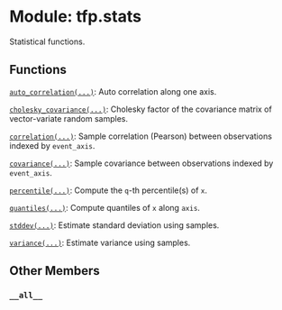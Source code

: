 <div itemscope itemtype="http://developers.google.com/ReferenceObject">
<meta itemprop="name" content="tfp.stats" />
<meta itemprop="path" content="Stable" />
<meta itemprop="property" content="__all__"/>
</div>

# Module: tfp.stats

Statistical functions.

## Functions

[`auto_correlation(...)`](../tfp/stats/auto_correlation.md): Auto correlation along one axis.

[`cholesky_covariance(...)`](../tfp/stats/cholesky_covariance.md): Cholesky factor of the covariance matrix of vector-variate random samples.

[`correlation(...)`](../tfp/stats/correlation.md): Sample correlation (Pearson) between observations indexed by `event_axis`.

[`covariance(...)`](../tfp/stats/covariance.md): Sample covariance between observations indexed by `event_axis`.

[`percentile(...)`](../tfp/stats/percentile.md): Compute the `q`-th percentile(s) of `x`.

[`quantiles(...)`](../tfp/stats/quantiles.md): Compute quantiles of `x` along `axis`.

[`stddev(...)`](../tfp/stats/stddev.md): Estimate standard deviation using samples.

[`variance(...)`](../tfp/stats/variance.md): Estimate variance using samples.

## Other Members

<h3 id="__all__"><code>__all__</code></h3>

